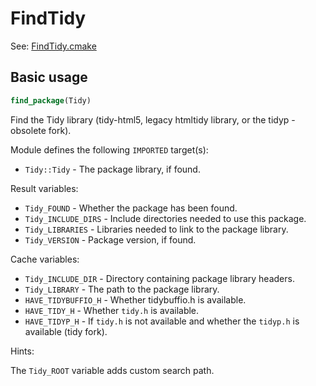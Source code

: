 # FindTidy

See: [FindTidy.cmake](https://github.com/petk/php-build-system/blob/master/cmake/cmake/modules/FindTidy.cmake)

## Basic usage

```cmake
find_package(Tidy)
```

Find the Tidy library (tidy-html5, legacy htmltidy library, or the tidyp -
obsolete fork).

Module defines the following `IMPORTED` target(s):

* `Tidy::Tidy` - The package library, if found.

Result variables:

* `Tidy_FOUND` - Whether the package has been found.
* `Tidy_INCLUDE_DIRS` - Include directories needed to use this package.
* `Tidy_LIBRARIES` - Libraries needed to link to the package library.
* `Tidy_VERSION` - Package version, if found.

Cache variables:

* `Tidy_INCLUDE_DIR` - Directory containing package library headers.
* `Tidy_LIBRARY` - The path to the package library.
* `HAVE_TIDYBUFFIO_H` - Whether tidybuffio.h is available.
* `HAVE_TIDY_H` - Whether `tidy.h` is available.
* `HAVE_TIDYP_H` - If `tidy.h` is not available and whether the `tidyp.h` is
  available (tidy fork).

Hints:

The `Tidy_ROOT` variable adds custom search path.
